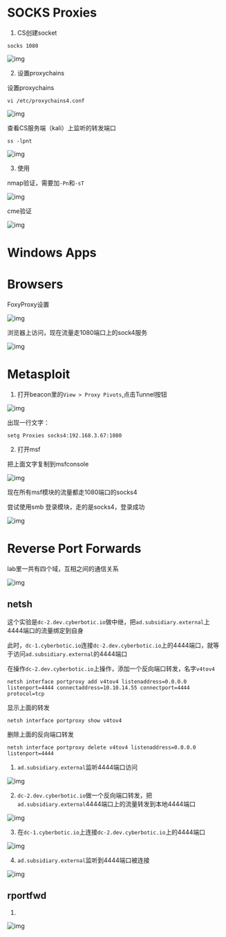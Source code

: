 # SOCKS Proxies

1. CS创建socket
```
socks 1080
```

![img](1659515539543.jpg)

2. 设置proxychains

设置proxychains
```
vi /etc/proxychains4.conf
```

![img](1659515683605.jpg)

查看CS服务端（kali）上监听的转发端口

```
ss -lpnt
```

![img](1659515773959.jpg)

3. 使用

nmap验证，需要加```-Pn```和```-sT```

![img](1659516222390.jpg)

cme验证

![img](1659518671269.jpg)


# Windows Apps


# Browsers

FoxyProxy设置

![img](1659519528397.jpg)

浏览器上访问，现在流量走1080端口上的sock4服务

![img](1659519619361.jpg)


# Metasploit

1. 打开beacon里的```View > Proxy Pivots```,点击Tunnel按钮

![img](1659519840063.jpg)

出现一行文字：
```
setg Proxies socks4:192.168.3.67:1080
```

2. 打开msf

把上面文字复制到msfconsole

![img](1659520016347.jpg)

现在所有msf模块的流量都走1080端口的socks4

尝试使用smb 登录模块，走的是socks4，登录成功

![img](1659520233753.jpg)


# Reverse Port Forwards

lab里一共有四个域，互相之间的通信关系 

![img](https://rto-assets.s3.eu-west-2.amazonaws.com/reverse-port-forward/domain-traffic-flow.png?width=1920)

## netsh

这个实验是```dc-2.dev.cyberbotic.io```做中继，把```ad.subsidiary.external```上4444端口的流量绑定到自身

此时，```dc-1.cyberbotic.io```连接```dc-2.dev.cyberbotic.io```上的4444端口，就等于访问```ad.subsidiary.external```的4444端口


在操作```dc-2.dev.cyberbotic.io```上操作，添加一个反向端口转发，名字```v4tov4```
```
netsh interface portproxy add v4tov4 listenaddress=0.0.0.0 listenport=4444 connectaddress=10.10.14.55 connectport=4444 protocol=tcp
```

显示上面的转发
```
netsh interface portproxy show v4tov4
```


删除上面的反向端口转发
```
netsh interface portproxy delete v4tov4 listenaddress=0.0.0.0 listenport=4444
```

1. ```ad.subsidiary.external```监听4444端口访问

![img](1659771422544.png)


2. ```dc-2.dev.cyberbotic.io```做一个反向端口转发，把```ad.subsidiary.external```4444端口上的流量转发到本地4444端口

![img](1659771509846.png)


3. 在```dc-1.cyberbotic.io```上连接```dc-2.dev.cyberbotic.io```上的4444端口

![img](1659771713194.png)


4. ```ad.subsidiary.external```监听到4444端口被连接

![img](1659771687607.png)


## rportfwd 

1. 
![img](1659772122017.png)
